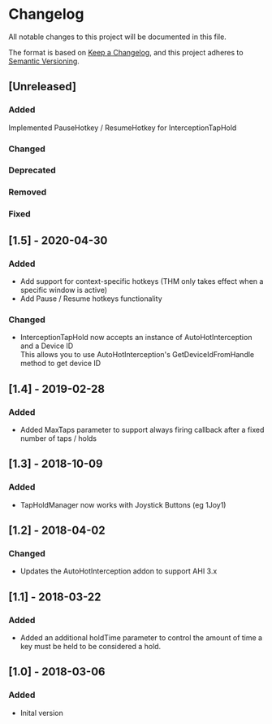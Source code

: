 # Changelog
All notable changes to this project will be documented in this file.

The format is based on [Keep a Changelog](https://keepachangelog.com/en/1.0.0/), and this project adheres to [Semantic Versioning](https://semver.org/spec/v2.0.0.html).

## [Unreleased]
### Added
Implemented PauseHotkey / ResumeHotkey for InterceptionTapHold
### Changed 
### Deprecated
### Removed
### Fixed

## [1.5] - 2020-04-30
### Added
- Add support for context-specific hotkeys (THM only takes effect when a specific window is active)  
- Add Pause / Resume hotkeys functionality  

### Changed 
- InterceptionTapHold now accepts an instance of AutoHotInterception and a Device ID  
This allows you to use AutoHotInterception's GetDeviceIdFromHandle method to get device ID

## [1.4] - 2019-02-28
### Added
- Added MaxTaps parameter to support always firing callback after a fixed number of taps / holds

## [1.3] - 2018-10-09
### Added
- TapHoldManager now works with Joystick Buttons (eg 1Joy1)

## [1.2] - 2018-04-02
### Changed
- Updates the AutoHotInterception addon to support AHI 3.x

## [1.1] - 2018-03-22
### Added
- Added an additional holdTime parameter to control the amount of time a key must be held to be considered a hold.

## [1.0] - 2018-03-06
### Added
- Inital version
